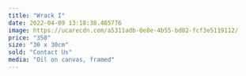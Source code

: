 ```yaml
---
title: "Wrack I"
date: 2022-04-09 13:18:38.465776
image: https://ucarecdn.com/a5311adb-0e8e-4b55-bd82-fcf3e5119112/
price: "350"
size: "30 x 30cm"
sold: "Contact Us"
media: "Oil on canvas, framed"
---
```


